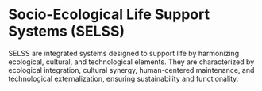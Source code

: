 # Socio-Ecological Life Support Systems (SELSS)

SELSS are integrated systems designed to support life by harmonizing ecological, cultural, and technological elements. They are characterized by ecological integration, cultural synergy, human-centered maintenance, and technological externalization, ensuring sustainability and functionality.
